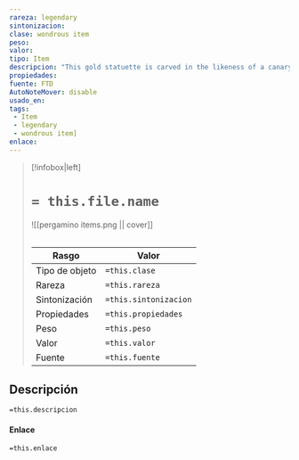 ```yaml
---
rareza: legendary
sintonizacion: 
clase: wondrous item
peso: 
valor: 
tipo: Item
descripcion: "This gold statuette is carved in the likeness of a canary and is small enough to fit in a pocket. If you use an action to speak the command word and throw the figurine to a point on the ground within 60 feet of you, the figurine becomes a living creature in one of two forms (you choose). If there isn&#x27;t enough space for the creature where it would appear, the figurine doesn&#x27;t become a creature. The two forms are as follows: Giant Canary Form. The figurine becomes a giant canary for up to 8 hours and can be ridden as a mount. Once the figurine has become a giant canary, it can&#x27;t be used this way again until the next dawn. Gold Dragon Form. While you are missing half or more of your hit points, you can speak a different command word and the figurine becomes an adult gold dragon (see its stat block in the Monster Manual) for up to 1 hour. The dragon can&#x27;t use any legendary actions or lair actions. Once the figurine has become an adult gold dragon, it can&#x27;t be used this way again until 1 year has passed.In either form, the creature is friendly to you and your companions. It understands your languages and obeys your spoken commands. If you issue no commands, the creature defends itself but takes no other actions.The creature exists for a duration specific to each form. At the end of the duration, the creature reverts to its figurine form. It reverts to a figurine early if it drops to 0 hit points or if you use an action to speak the command word again while touching it. When the creature becomes a figurine again, its property can&#x27;t be used again until a certain amount of time has passed, as specified in the description."
propiedades: 
fuente: FTD
AutoNoteMover: disable
usado_en:  
tags: 
 - Item
 - legendary
 - wondrous item]
enlace: 
---
```


> [!infobox|left]
>  # `= this.file.name`
> ![[pergamino items.png || cover]]
> ######   
> |Rasgo | Valor |
> | --- | --- |
> | Tipo de objeto| `=this.clase`|
>  | Rareza| `=this.rareza`|
> | Sintonización | `=this.sintonizacion` |
> | Propiedades | `=this.propiedades` |
>  | Peso | `=this.peso` |
> | Valor | `=this.valor` |
> | Fuente | `=this.fuente` |


## Descripción
`=this.descripcion`

#### Enlace
`=this.enlace`
